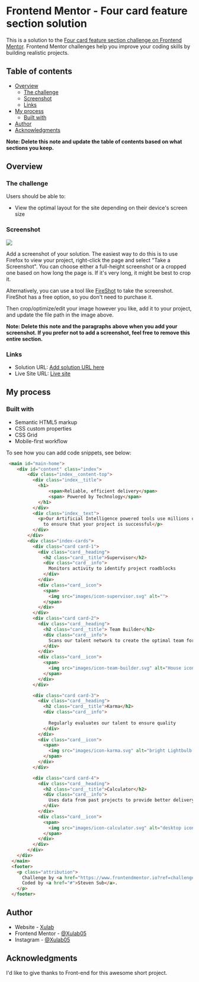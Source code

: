 # Frontend Mentor - Four card feature section solution

This is a solution to the [Four card feature section challenge on Frontend Mentor](https://www.frontendmentor.io/challenges/four-card-feature-section-weK1eFYK). Frontend Mentor challenges help you improve your coding skills by building realistic projects. 

## Table of contents

- [Overview](#overview)
  - [The challenge](#the-challenge)
  - [Screenshot](#screenshot)
  - [Links](#links)
- [My process](#my-process)
  - [Built with](#built-with)
- [Author](#author)
- [Acknowledgments](#acknowledgments)

**Note: Delete this note and update the table of contents based on what sections you keep.**

## Overview

### The challenge

Users should be able to:

- View the optimal layout for the site depending on their device's screen size

### Screenshot

![](./screenshot.jpg)

Add a screenshot of your solution. The easiest way to do this is to use Firefox to view your project, right-click the page and select "Take a Screenshot". You can choose either a full-height screenshot or a cropped one based on how long the page is. If it's very long, it might be best to crop it.

Alternatively, you can use a tool like [FireShot](https://getfireshot.com/) to take the screenshot. FireShot has a free option, so you don't need to purchase it. 

Then crop/optimize/edit your image however you like, add it to your project, and update the file path in the image above.

**Note: Delete this note and the paragraphs above when you add your screenshot. If you prefer not to add a screenshot, feel free to remove this entire section.**

### Links

- Solution URL: [Add solution URL here](https://www.frontendmentor.io/solutions/four-card-feature-section-solutioncssgrid-HxT5tZRsTU)
- Live Site URL: [Live site](https://xulab5.github.io/four-card-feature-section/)

## My process

### Built with

- Semantic HTML5 markup
- CSS custom properties
- CSS Grid
- Mobile-first workflow

To see how you can add code snippets, see below:

```html
 <main id="main-home">
    <div id="content" class="index">
        <div class="index__content-top">
          <div class="index__title">
            <h1> 
                <span>Reliable, efficient delivery</span>
                <span> Powered by Technology</span>
            </h1>
          </div>
          <div class="index__text">
            <p>Our Artificial Intelligence powered tools use millions of project data points 
              to ensure that your project is successful</p>
          </div>
        </div>
        <div class="index-cards">
          <div class="card card-1">
            <div class="card__heading">
              <h2 class="card__title">Supervisor</h2>
              <div class="card__info">
                Monitors activity to identify project roadblocks
              </div>
            </div>
            <div class="card__icon">
              <span>
                <img src="images/icon-supervisor.svg" alt="">
              </span>
            </div>
          </div>
          <div class="card card-2">
            <div class="card__heading">
              <h2 class="card__title"> Team Builder</h2>
              <div class="card__info">
                Scans our talent network to create the optimal team for your project
              </div>
            </div>
            <div class="card__icon">
              <span>
                <img src="images/icon-team-builder.svg" alt="House icon">
              </span>
            </div>
          </div>

          <div class="card card-3">
            <div class="card__heading">
              <h2 class="card__title">Karma</h2>
              <div class="card__info">
               
                Regularly evaluates our talent to ensure quality
              </div>
            </div>
            <div class="card__icon">
              <span>
                <img src="images/icon-karma.svg" alt="bright Lightbulb icon">
              </span>
            </div>
          </div>

          <div class="card card-4">
            <div class="card__heading">
              <h2 class="card__title">Calculator</h2>
              <div class="card__info">
                Uses data from past projects to provide better delivery estimates
              </div>
            </div>
            <div class="card__icon">
              <span>
                <img src="images/icon-calculator.svg" alt="desktop icon">
              </span>
            </div>
          </div>
        </div>
    </div>
  </main>
  <footer>
    <p class="attribution">
      Challenge by <a href="https://www.frontendmentor.io?ref=challenge" target="_blank">Frontend Mentor</a>. 
      Coded by <a href="#">Steven Sub</a>.
    </p>
  </footer>

```


## Author

- Website - [Xulab](https://substeven.netlify.app/)
- Frontend Mentor - [@Xulab05](https://www.frontendmentor.io/profile/Xulab5)
- Instagram - [@Xulab05](https://www.instagram.com/xulab05/)

## Acknowledgments
I'd like to give thanks to Front-end for this awesome short project.
